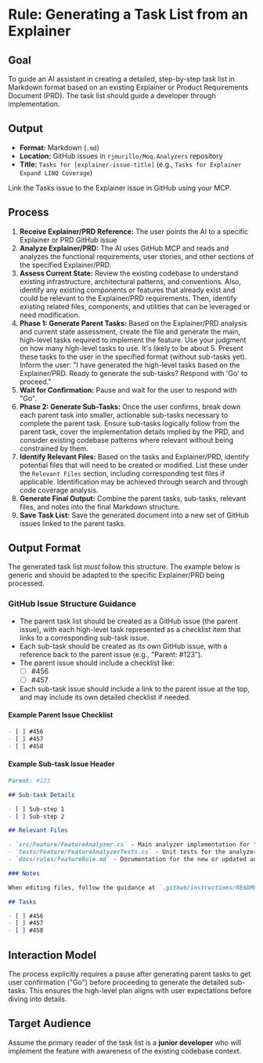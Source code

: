 # Rule: Generating a Task List from an Explainer

## Goal

To guide an AI assistant in creating a detailed, step-by-step task list in Markdown format based on an existing Explainer or Product Requirements Document (PRD). The task list should guide a developer through implementation.

## Output

- **Format:** Markdown (`.md`)
- **Location:** GitHub issues in `rjmurillo/Moq.Analyzers` repository
- **Title:** `Tasks for [explainer-issue-title]` (e.g., `Tasks for Explainer Expand LINQ Coverage`)

Link the Tasks issue to the Explainer issue in GitHub using your MCP.

## Process

1. **Receive Explainer/PRD Reference:** The user points the AI to a specific Explainer or PRD GitHub issue
2. **Analyze Explainer/PRD:** The AI uses GitHub MCP and reads and analyzes the functional requirements, user stories, and other sections of the specified Explainer/PRD.
3. **Assess Current State:** Review the existing codebase to understand existing infrastructure, architectural patterns, and conventions. Also, identify any existing components or features that already exist and could be relevant to the Explainer/PRD requirements. Then, identify existing related files, components, and utilities that can be leveraged or need modification.
4. **Phase 1: Generate Parent Tasks:** Based on the Explainer/PRD analysis and current state assessment, create the file and generate the main, high-level tasks required to implement the feature. Use your judgment on how many high-level tasks to use. It's likely to be about 5. Present these tasks to the user in the specified format (without sub-tasks yet). Inform the user: "I have generated the high-level tasks based on the Explainer/PRD. Ready to generate the sub-tasks? Respond with 'Go' to proceed."
5. **Wait for Confirmation:** Pause and wait for the user to respond with "Go".
6. **Phase 2: Generate Sub-Tasks:** Once the user confirms, break down each parent task into smaller, actionable sub-tasks necessary to complete the parent task. Ensure sub-tasks logically follow from the parent task, cover the implementation details implied by the PRD, and consider existing codebase patterns where relevant without being constrained by them.
7. **Identify Relevant Files:** Based on the tasks and Explainer/PRD, identify potential files that will need to be created or modified. List these under the `Relevant Files` section, including corresponding test files if applicable. Identification may be achieved through search and through code coverage analysis.
8. **Generate Final Output:** Combine the parent tasks, sub-tasks, relevant files, and notes into the final Markdown structure.
9. **Save Task List:** Save the generated document into a new set of GitHub issues linked to the parent tasks.

## Output Format

The generated task list _must_ follow this structure. The example below is generic and should be adapted to the specific Explainer/PRD being processed.

### GitHub Issue Structure Guidance

- The parent task list should be created as a GitHub issue (the parent issue), with each high-level task represented as a checklist item that links to a corresponding sub-task issue.
- Each sub-task should be created as its own GitHub issue, with a reference back to the parent issue (e.g., "Parent: #123").
- The parent issue should include a checklist like:
  - [ ] #456
  - [ ] #457
- Each sub-task issue should include a link to the parent issue at the top, and may include its own detailed checklist if needed.

#### Example Parent Issue Checklist

```markdown
- [ ] #456
- [ ] #457
- [ ] #458
```

#### Example Sub-task Issue Header

```markdown
Parent: #123

## Sub-task Details

- [ ] Sub-step 1
- [ ] Sub-step 2
```

```markdown
## Relevant Files

- `src/Feature/FeatureAnalyzer.cs` - Main analyzer implementation for the feature described in the explainer/PRD.
- `tests/Feature/FeatureAnalyzerTests.cs` - Unit tests for the analyzer logic.
- `docs/rules/FeatureRule.md` - Documentation for the new or updated analyzer rule.

### Notes

When editing files, follow the guidance at `.github/instructions/README.md` to determine appropriate instructions for specific files.

## Tasks

- [ ] #456
- [ ] #457
- [ ] #458
```

## Interaction Model

The process explicitly requires a pause after generating parent tasks to get user confirmation ("Go") before proceeding to generate the detailed sub-tasks. This ensures the high-level plan aligns with user expectations before diving into details.

## Target Audience

Assume the primary reader of the task list is a **junior developer** who will implement the feature with awareness of the existing codebase context.
